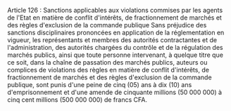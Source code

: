Article 126 : Sanctions applicables aux violations commises par les
agents de l'Etat en matière de conflit d'intérêts, de fractionnement de
marchés et des règles d'exclusion de la commande publique
Sans préjudice des sanctions disciplinaires prononcées en application de
la réglementation en vigueur, les représentants et membres des autorités
contractantes et de l'administration, des autorités chargées du
contrôle et de la régulation des marchés publics, ainsi que toute
personne intervenant, à quelque titre que ce soit, dans la chaîne de
passation des marchés publics, auteurs ou complices de violations des
règles en matière de conflit d'intérêts, de fractionnement de marchés et
des règles d'exclusion de la commande publique, sont punis d'une peine
de cinq (05) ans à dix (10) ans d'emprisonnement et d'une amende de
cinquante millions (50 000 000) à cinq cent millions (500 000 000) de
francs CFA.